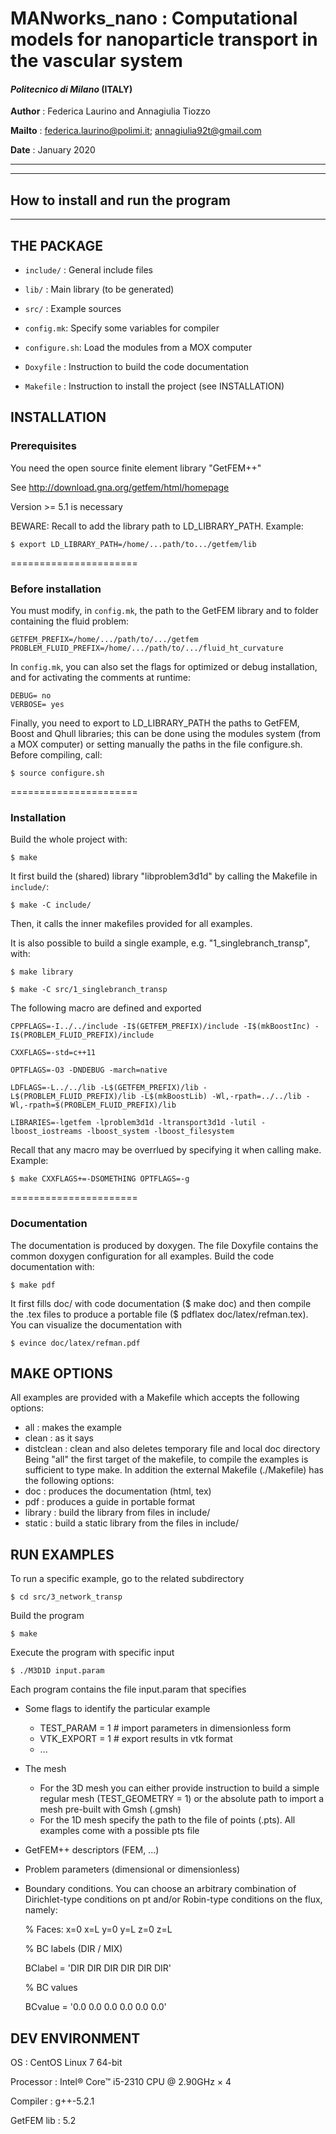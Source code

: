 # MANworks_nano : Computational models for nanoparticle transport in the vascular system

#### *Politecnico di Milano* (ITALY)

**Author** : Federica Laurino and Annagiulia Tiozzo

**Mailto** :  <federica.laurino@polimi.it>; <annagiulia92t@gmail.com>

**Date**   : January 2020


-------------------------------------------------------

-------------------------------------------------------
## How to install and run the program
-------------------------------------------------------
## THE PACKAGE

- `include/` : General include files

- `lib/`     : Main library (to be generated)

- `src/`     : Example sources
  
- `config.mk`: Specify some variables for compiler

- `configure.sh`: Load the modules from a MOX computer

- `Doxyfile` : Instruction to build the code documentation

- `Makefile` : Instruction to install the project (see INSTALLATION)

## INSTALLATION
### Prerequisites

You need the open source finite element library "GetFEM++"

See <http://download.gna.org/getfem/html/homepage>

Version >= 5.1 is necessary

BEWARE: 
Recall to add the library path to LD_LIBRARY_PATH. Example:
```
$ export LD_LIBRARY_PATH=/home/...path/to.../getfem/lib
```
======================

### Before installation

You must modify, in `config.mk`, the path to the GetFEM library and to folder containing the fluid problem:
``` 
GETFEM_PREFIX=/home/.../path/to/.../getfem
PROBLEM_FLUID_PREFIX=/home/.../path/to/.../fluid_ht_curvature
``` 
In `config.mk`, you can also set the flags for optimized or debug installation, and for activating the comments at runtime:
``` 
DEBUG= no
VERBOSE= yes
``` 

Finally, you need to export to LD_LIBRARY_PATH the paths to GetFEM, Boost and Qhull libraries;
this can be done using the modules system (from a MOX computer) or setting manually the paths in the file configure.sh.
Before compiling, call:
``` 
$ source configure.sh
``` 

======================

### Installation
Build the whole project with:
``` 
$ make
``` 
It first build the (shared) library "libproblem3d1d" by calling
the Makefile in `include/`:
``` 
$ make -C include/
``` 
Then, it calls the inner makefiles provided for all examples.

It is also possible to build a single example, e.g. "1_singlebranch_transp", with:
``` 
$ make library

$ make -C src/1_singlebranch_transp
``` 


The following macro are defined and exported
``` 
CPPFLAGS=-I../../include -I$(GETFEM_PREFIX)/include -I$(mkBoostInc) -I$(PROBLEM_FLUID_PREFIX)/include

CXXFLAGS=-std=c++11 

OPTFLAGS=-O3 -DNDEBUG -march=native

LDFLAGS=-L../../lib -L$(GETFEM_PREFIX)/lib -L$(PROBLEM_FLUID_PREFIX)/lib -L$(mkBoostLib) -Wl,-rpath=../../lib -Wl,-rpath=$(PROBLEM_FLUID_PREFIX)/lib 

LIBRARIES=-lgetfem -lproblem3d1d -ltransport3d1d -lutil -lboost_iostreams -lboost_system -lboost_filesystem
``` 
Recall that any macro may be overrlued by specifying it when calling 
make. Example: 
``` 
$ make CXXFLAGS+=-DSOMETHING OPTFLAGS=-g
``` 

======================

### Documentation
The documentation is produced by doxygen. The file Doxyfile contains 
the common doxygen configuration for all examples.
Build the code documentation with:
``` 
$ make pdf
``` 
It first fills doc/ with code documentation ($ make doc) and then compile
the .tex files to produce a portable file ($ pdflatex doc/latex/refman.tex).
You can visualize the documentation with
``` 
$ evince doc/latex/refman.pdf
``` 

## MAKE OPTIONS
All examples are provided with a Makefile which accepts the following
options:
-  all       : makes the example
-  clean     : as it says
-  distclean : clean and also deletes temporary file and local doc directory
Being "all" the first target of the makefile, to compile the examples is
sufficient to type make. 
In addition the external Makefile (./Makefile) has the following options:
-  doc       : produces the documentation (html, tex)
-  pdf       : produces a guide in portable format
- library    : build the library from files in include/
- static     : build a static library from the files in include/

## RUN EXAMPLES
To run a specific example, go to the related subdirectory
``` 
$ cd src/3_network_transp
``` 
Build the program
``` 
$ make
``` 
Execute the program with specific input
``` 
$ ./M3D1D input.param
``` 
Each program contains the file input.param that specifies 

- Some flags to identify the particular example
  -  TEST_PARAM = 1  # import parameters in dimensionless form
  -  VTK_EXPORT = 1  # export results in vtk format
  -  ...

- The mesh
  - For the 3D mesh you can either provide instruction to build a simple
  regular mesh (TEST_GEOMETRY = 1) or the absolute path to import a mesh
  pre-built with Gmsh (.gmsh)
  - For the 1D mesh specify the path to the file of points (.pts). All
  examples come with a possible pts file

- GetFEM++ descriptors (FEM, ...)

- Problem parameters (dimensional or dimensionless)

- Boundary conditions. You can choose an arbitrary combination of
  Dirichlet-type conditions on pt and/or Robin-type conditions
  on the flux, namely:

  % Faces:   x=0  x=L  y=0  y=L  z=0  z=L

  % BC labels (DIR / MIX)

  BClabel = 'DIR  DIR  DIR  DIR  DIR  DIR'

  % BC values

  BCvalue = '0.0  0.0  0.0  0.0  0.0  0.0'
  
 

##  DEV ENVIRONMENT
OS         : CentOS Linux 7 64-bit 

Processor  : Intel® Core™ i5-2310 CPU @ 2.90GHz × 4

Compiler   : g++-5.2.1

GetFEM lib : 5.2

